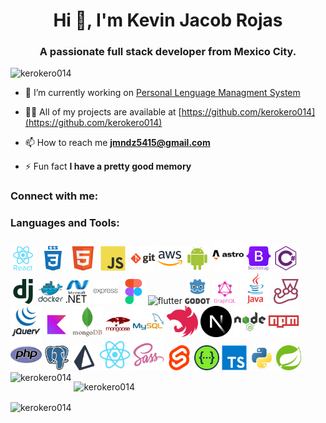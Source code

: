 <h1 align="center">Hi 👋, I'm Kevin Jacob Rojas</h1>
<h3 align="center">A passionate full stack developer from Mexico City.</h3>

<p align="left"> <img src="https://komarev.com/ghpvc/?username=kerokero014&label=Profile%20views&color=0a8bdb&style=plastic" alt="kerokero014" /> </p>

- 🔭 I’m currently working on [Personal Lenguage Managment System](https://github.com/kerokero014/miniature-octo-goggles)

- 👨‍💻 All of my projects are available at [https://github.com/kerokero014](https://github.com/kerokero014)

- 📫 How to reach me **jmndz5415@gmail.com**

- ⚡ Fun fact **I have a pretty good memory**

<h3 align="left">Connect with me:</h3>
<p align="left">
</p>

<h3 align="left">Languages and Tools:</h3>
<div>
    <img src="https://github.com/devicons/devicon/blob/master/icons/react/react-original-wordmark.svg" title="React" alt="React" width="40" height="40"/>&nbsp;
    <img src="https://github.com/devicons/devicon/blob/master/icons/css3/css3-plain-wordmark.svg"  title="CSS3" alt="CSS" width="40" height="40"/>&nbsp;
    <img src="https://github.com/devicons/devicon/blob/master/icons/html5/html5-original.svg" title="HTML5" alt="HTML" width="40" height="40"/>&nbsp;
    <img src="https://github.com/devicons/devicon/blob/master/icons/javascript/javascript-original.svg" title="JavaScript" alt="JavaScript" width="40" height="40"/>&nbsp;
    <img src="https://github.com/devicons/devicon/blob/master/icons/git/git-original-wordmark.svg" title="Git" **alt="Git" width="40" height="40"/>
    <img src="https://github.com/devicons/devicon/blob/master/icons/amazonwebservices/amazonwebservices-original-wordmark.svg" title="aws" alt="aws" width="40" height="40"/> 
    <img src="https://github.com/devicons/devicon/blob/master/icons/android/android-original.svg" title="android" alt="android" width="40" height="40"/>
    <img src="https://github.com/devicons/devicon/blob/master/icons/astro/astro-original-wordmark.svg" title="astro" alt="astro" width="50" height="50"/>
    <img src="https://github.com/devicons/devicon/blob/master/icons/bootstrap/bootstrap-original-wordmark.svg" title="bootstrap" alt="boostrap" width="40" height="40"/>
    <img src="https://github.com/devicons/devicon/blob/master/icons/csharp/csharp-line.svg" title="c#" alt="C#" width="40" height="40"/>
    <img src="https://github.com/devicons/devicon/blob/master/icons/django/django-plain.svg" title="DJ" alt="DJ" width="40" height="40"/>
    <img src="https://github.com/devicons/devicon/blob/master/icons/docker/docker-original-wordmark.svg" title="docker" alt="docker" width="40" height="40"/>
    <img src="https://github.com/devicons/devicon/blob/master/icons/dot-net/dot-net-original-wordmark.svg" title=".NEt" alt=".NET" width="40" height="40"/>
    <img src="https://github.com/devicons/devicon/blob/master/icons/express/express-original-wordmark.svg" title="EX" alt="EX" width="40" height="40"/>
    <img src="https://github.com/devicons/devicon/blob/master/icons/figma/figma-original.svg" title="figma" alt="figma" width="40" height="40"/>
    <img src="https://www.vectorlogo.zone/logos/framer/framer-icon.svg" title="fultter" alt="flutter" width="40" height="40"/>
    <img src="https://github.com/devicons/devicon/blob/master/icons/godot/godot-original-wordmark.svg" title="godot" alt="godot" width="40" height="40"/>
    <img src="https://github.com/devicons/devicon/blob/master/icons/graphql/graphql-plain-wordmark.svg" title="graphql" alt="graphql" width="40" height="40"/>
    <img src="https://github.com/devicons/devicon/blob/master/icons/java/java-original-wordmark.svg" title="Java" alt="Java" width="50" height="50"/>
    <img src="https://github.com/devicons/devicon/blob/master/icons/jest/jest-plain.svg" title="jest" alt="jest" width="40" height="40"/>
    <img src="https://github.com/devicons/devicon/blob/master/icons/jquery/jquery-original-wordmark.svg" title="JQuery" alt="Jquery" width="50" height="50"/>
    <img src="https://github.com/devicons/devicon/blob/master/icons/kotlin/kotlin-original.svg" title="K" alt="K" width="40" height="40"/>
    <img src="https://github.com/devicons/devicon/blob/master/icons/mongodb/mongodb-original-wordmark.svg" title="mongo" alt="mongo" width="50" height="50"/>
    <img src="https://github.com/devicons/devicon/blob/master/icons/mongoose/mongoose-original-wordmark.svg" title="mongoose" alt="mongoose" width="40" height="40"/>
    <img src="https://github.com/devicons/devicon/blob/master/icons/mysql/mysql-original-wordmark.svg" title="mysql" alt="mysql" width="50" height="50"/>
    <img src="https://github.com/devicons/devicon/blob/master/icons/nestjs/nestjs-original.svg" title="nestjs" alt="nestjs" width="50" height="50"/>
    <img src="https://github.com/devicons/devicon/blob/master/icons/nextjs/nextjs-original.svg" title="nextjs" alt="nextjs" width="50" height="50"/>
    <img src="https://github.com/devicons/devicon/blob/master/icons/nodejs/nodejs-original-wordmark.svg" title="nodejs" alt="nodejs" width="50" height="50"/>
    <img src="https://github.com/devicons/devicon/blob/master/icons/npm/npm-original-wordmark.svg" title="npm" alt="npm" width="50" height="50"/>
    <img src="https://github.com/devicons/devicon/blob/master/icons/php/php-original.svg" title="php" alt="php" width="50" height="50"/>
    <img src="https://github.com/devicons/devicon/blob/master/icons/postgresql/postgresql-original.svg" title="postgres" alt="postgres" width="40" height="40"/>
    <img src="https://github.com/devicons/devicon/blob/master/icons/prisma/prisma-original.svg" title="prisma" alt="prisma" width="40" height="40"/>
    <img src="https://github.com/devicons/devicon/blob/master/icons/react/react-original.svg" title="react" alt="react" width="50" height="50"/>
    <img src="https://github.com/devicons/devicon/blob/master/icons/sass/sass-original.svg" title="sass" alt="sass" width="50" height="50"/>
    <img src="https://github.com/devicons/devicon/blob/master/icons/svelte/svelte-original.svg" title="svelte" alt="svelte" width="40" height="40"/>
    <img src="https://github.com/devicons/devicon/blob/master/icons/swagger/swagger-original.svg" title="swagger" alt="swagger" width="40" height="40"/>
    <img src="https://github.com/devicons/devicon/blob/master/icons/typescript/typescript-original.svg" title="TS" alt="TS" width="40" height="40"/>
    <img src="https://github.com/devicons/devicon/blob/master/icons/python/python-original.svg" title="PY" alt="PY" width="40" height="40"/>
    <img src="https://github.com/devicons/devicon/blob/master/icons/spring/spring-original.svg" title="spring" alt="Spring" width="40" height="40"/>
</div

<p><img align="left" src="https://github-readme-stats.vercel.app/api/top-langs?username=kerokero014&show_icons=true&locale=en&layout=compact" alt="kerokero014" /></p>

<p>&nbsp;<img align="center" src="https://github-readme-stats.vercel.app/api?username=kerokero014&show_icons=true&theme=tokyonight&bg_color=ffffff&locale=en" alt="kerokero014" /></p>

<p><img align="center" src="https://github-readme-streak-stats.herokuapp.com/?user=kerokero014&" alt="kerokero014" /></p>
